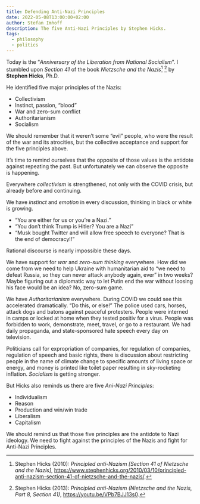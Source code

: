 ```yaml
---
title: Defending Anti-Nazi Principles
date: 2022-05-08T13:00:00+02:00
author: Stefan Imhoff
description: The five Anti-Nazi Principles by Stephen Hicks.
tags:
  - philosophy
  - politics
---
```


Today is the “_Anniversary of the Liberation from National Socialism_”. I stumbled upon _Section 41_ of the book <cite>Nietzsche and the Nazis</cite>[^hicks2010ub] [^hicks2013bu] by **Stephen Hicks**, Ph.D.

He identified five major principles of the Nazis:

- Collectivism
- Instinct, passion, “blood”
- War and zero-sum conflict
- Authoritarianism
- Socialism

We should remember that it weren’t some “evil” people, who were the result of the war and its atrocities, but the collective acceptance and support for the five principles above.

It’s time to remind ourselves that the opposite of those values is the antidote against repeating the past. But unfortunately we can observe the opposite is happening.

Everywhere _collectivism_ is strengthened, not only with the COVID crisis, but already before and continuing.

We have _instinct_ and _emotion_ in every discussion, thinking in black or white is growing.

- <q>You are either for us or you’re a Nazi.</q>
- <q>You don’t think Trump is Hitler? You are a Nazi</q>
- <q>Musk bought Twitter and will allow free speech to everyone? That is the end of democracy!!</q>

Rational discourse is nearly impossible these days.

We have support for _war_ and _zero-sum thinking_ everywhere. How did we come from we need to help Ukraine with humanitarian aid to <q>we need to defeat Russia, so they can never attack anybody again, ever</q> in two weeks? Maybe figuring out a diplomatic way to let Putin end the war without loosing his face would be an idea? No, zero-sum game.

We have _Authoritarianism_ everywhere. During COVID we could see this accelerated dramatically. <q>Do this, or else!</q> The police used cars, horses, attack dogs and batons against peaceful protesters. People were interned in camps or locked at home when they tested positiv for a virus. People was forbidden to work, demonstrate, meet, travel, or go to a restaurant. We had daily propaganda, and state-sponsored hate speech every day on television.

Politicians call for expropriation of companies, for regulation of companies, regulation of speech and basic rights, there is discussion about restricting people in the name of climate change to specific amounts of living space or energy, and money is printed like toilet paper resulting in sky-rocketing inflation. _Socialism_ is getting stronger.

But Hicks also reminds us there are five <cite>Ani-Nazi Principles</cite>:

- Individualism
- Reason
- Production and win/win trade
- Liberalism
- Capitalism

We should remind us that those five principles are the antidote to Nazi ideology. We need to fight against the principles of the Nazis and fight for Anti-Nazi Principles.

[^hicks2010ub]: Stephen Hicks (2010): _Principled anti-Nazism [Section 41 of Nietzsche and the Nazis]_, <https://www.stephenhicks.org/2010/03/10/principled-anti-nazism-section-41-of-nietzsche-and-the-nazis/>.
[^hicks2013bu]: Stephen Hicks (2013): _Principled anti-Nazism (Nietzsche and the Nazis, Part 8, Section 41)_, <https://youtu.be/VPb7BJJ13s0>.
